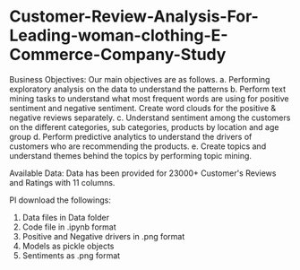 # Customer-Review-Analysis-For-Leading-woman-clothing-E-Commerce-Company-Study
Business Objectives:
Our main objectives are as follows.
a. Performing exploratory analysis on the data to understand the patterns
b. Perform text mining tasks to understand what most frequent words are using for positive
sentiment and negative sentiment. Create word clouds for the positive & negative reviews
separately.
c. Understand sentiment among the customers on the different categories, sub categories,
products by location and age group
d. Perform predictive analytics to understand the drivers of customers who are recommending
the products.
e. Create topics and understand themes behind the topics by performing topic mining.

Available Data:
Data has been provided for 23000+ Customer's Reviews and Ratings with 11 columns.

Pl download the followings:
1. Data files in Data folder
2. Code file in .ipynb format
3. Positive and Negative drivers in .png format
4. Models as pickle objects
5. Sentiments as .png format
